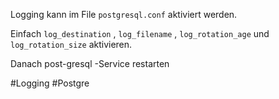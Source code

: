 Logging kann im File `postgresql.conf` aktiviert werden.

Einfach `log_destination` , `log_filename` , `log_rotation_age` und `log_rotation_size` aktivieren.

Danach post-gresql -Service restarten

#Logging 
#Postgre 